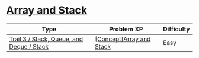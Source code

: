 # [Array and Stack](https://www.codetree.ai/trails/complete/curated-cards/intro-array-and-stack)

|Type|Problem XP|Difficulty|
|---|---|---|
|[Trail 3 / Stack, Queue, and Deque / Stack](https://www.codetree.ai/trail-info/novice-high/)|[[Concept]Array and Stack](https://www.codetree.ai/trails/complete/curated-cards/intro-array-and-stack/)|Easy|

